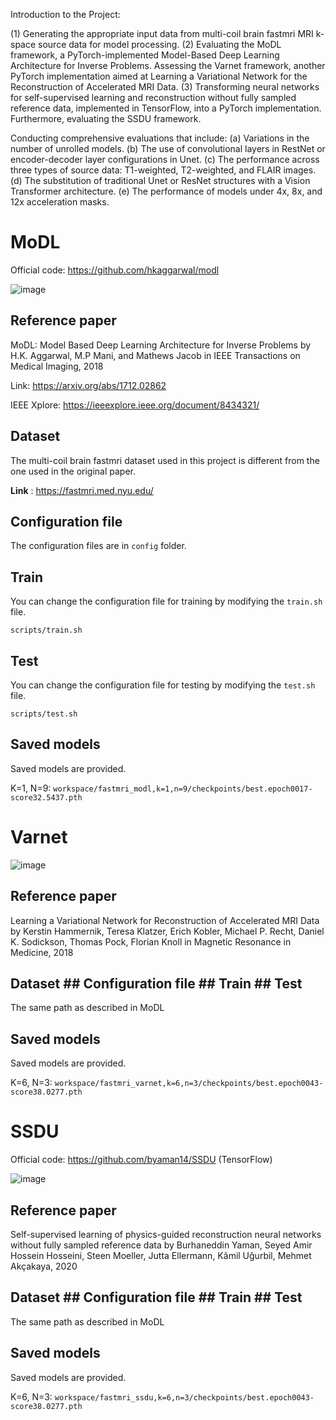 Introduction to the Project:

(1) Generating the appropriate input data from multi-coil brain fastmri MRI k-space source data for model processing.
(2) Evaluating the MoDL framework, a PyTorch-implemented Model-Based Deep Learning Architecture for Inverse Problems.
Assessing the Varnet framework, another PyTorch implementation aimed at Learning a Variational Network for the Reconstruction of Accelerated MRI Data.
(3) Transforming neural networks for self-supervised learning and reconstruction without fully sampled reference data, implemented in TensorFlow, into a PyTorch implementation. Furthermore, evaluating the SSDU framework.

Conducting comprehensive evaluations that include:
(a) Variations in the number of unrolled models.
(b) The use of convolutional layers in RestNet or encoder-decoder layer configurations in Unet.
(c) The performance across three types of source data: T1-weighted, T2-weighted, and FLAIR images.
(d) The substitution of traditional Unet or ResNet structures with a Vision Transformer architecture.
(e) The performance of models under 4x, 8x, and 12x acceleration masks.

# MoDL

Official code: https://github.com/hkaggarwal/modl

![image](https://github.com/yenjulu/MoDL_and_Varnet_PyTorch/assets/126617563/3cae4de9-5bed-449a-99ff-e492b911e897)

## Reference paper

MoDL: Model Based Deep Learning Architecture for Inverse Problems  by H.K. Aggarwal, M.P Mani, and Mathews Jacob in IEEE Transactions on Medical Imaging,  2018 

Link: https://arxiv.org/abs/1712.02862

IEEE Xplore: https://ieeexplore.ieee.org/document/8434321/

## Dataset

The multi-coil brain fastmri dataset used in this project is different from the one used in the original paper.

**Link** : https://fastmri.med.nyu.edu/

## Configuration file

The configuration files are in `config` folder. 

## Train

You can change the configuration file for training by modifying the `train.sh` file.

```
scripts/train.sh
```

## Test

You can change the configuration file for testing by modifying the `test.sh` file.

```
scripts/test.sh
```

## Saved models

Saved models are provided.

K=1, N=9: `workspace/fastmri_modl,k=1,n=9/checkpoints/best.epoch0017-score32.5437.pth` 

# Varnet

![image](https://github.com/yenjulu/MoDL_and_Varnet_PyTorch/assets/126617563/ed10edd3-f318-4455-b064-83e51fb4159e)

## Reference paper

Learning a Variational Network for Reconstruction of Accelerated MRI Data by Kerstin Hammernik, Teresa Klatzer, Erich Kobler, Michael P. Recht, Daniel K. Sodickson, Thomas Pock, Florian Knoll in Magnetic Resonance in Medicine, 2018

## Dataset ## Configuration file ## Train ## Test

The same path as described in MoDL

## Saved models

Saved models are provided.

K=6, N=3: `workspace/fastmri_varnet,k=6,n=3/checkpoints/best.epoch0043-score38.0277.pth`

# SSDU

Official code:  https://github.com/byaman14/SSDU (TensorFlow)

![image](https://github.com/yenjulu/MoDL_Varnet_SSDU_PyTorch/assets/126617563/963f14b8-3e09-41fb-a3f5-2ae4014610be)

## Reference paper

Self-supervised learning of physics-guided reconstruction neural networks without fully sampled reference data by Burhaneddin Yaman, Seyed Amir Hossein Hosseini, Steen Moeller, Jutta Ellermann, Kâmil Uğurbil, Mehmet Akçakaya, 2020

## Dataset ## Configuration file ## Train ## Test

The same path as described in MoDL

## Saved models

Saved models are provided.

K=6, N=3: `workspace/fastmri_ssdu,k=6,n=3/checkpoints/best.epoch0043-score38.0277.pth`

